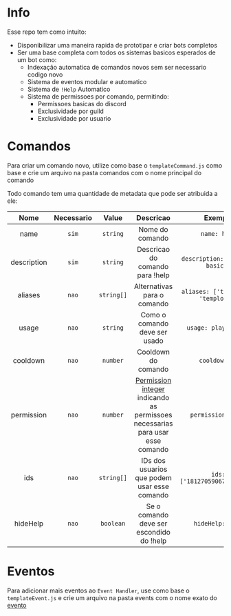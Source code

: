 # Info

 Esse repo tem como intuito:
 * Disponibilizar uma maneira rapida de prototipar e criar bots completos
 * Ser uma base completa com todos os sistemas basicos esperados de um bot como:
   * Indexação automatica de comandos novos sem ser necessario codigo novo
   * Sistema de eventos modular e automatico
   * Sistema de `!Help` Automatico
   * Sistema de permissoes por comando, permitindo:
      * Permissoes basicas do discord
      * Exclusividade por guild
      * Exclusividade por usuario
 
 # Comandos
 
Para criar um comando novo, utilize como base o `templateCommand.js` como base e crie um arquivo na pasta comandos com o nome principal do comando

Todo comando tem uma quantidade de  metadata que pode ser atribuida a ele:


|     Nome    | Necessario |    Value   |                                                         Descricao                                                        |               Exemplo               |
|:-----------:|:----------:|:----------:|:------------------------------------------------------------------------------------------------------------------------:|:-----------------------------------:|
|     name    |    `sim`   |  `string`  |                                                      Nome do comando                                                     |             `name: help`            |
| description |    `sim`   |  `string`  |                                              Descricao do comando para !help                                             |   `description: 'comando basico'`   |
|   aliases   |    `nao`   | `string[]` |                                                Alternativas para o comando                                               | `aliases: ['template', 'templote']` |
|    usage    |    `nao`   |  `string`  |                                               Como o comando deve ser usado                                              |         `usage: play [link]`        |
|   cooldown  |    `nao`   |  `number`  |                                                    Cooldown do comando                                                   |            `cooldown: 5`            |
| permission |    `nao`   |  `number`  | [Permission integer](https://discordapi.com/permissions.html) indicando as permissoes necessarias para usar esse comando |         `permission: 8192`         |
|     ids     |    `nao`   | `string[]` |                                       IDs dos usuarios que podem usar esse comando                                       |    `ids: ['181270590672338944']`    |
|   hideHelp  |    `nao`   |  `boolean` |                                         Se o comando deve ser escondido do !help                                         |           `hideHelp: true`          |
# Eventos

Para adicionar mais eventos ao `Event Handler`, use como base o `templateEvent.js` e crie um arquivo na pasta events com o nome exato do [evento](https://discord.js.org/#/docs/main/stable/class/Client?scrollTo=e-channelCreate)